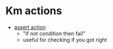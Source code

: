 # Km actions
- [assert action](https://forum.keyboardmaestro.com/t/assert-action/8374)
	- "if not condition then fail"
	- useful for checking if you got right 